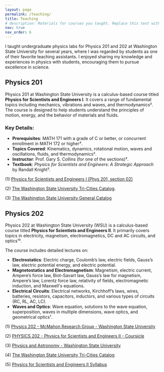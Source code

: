 ```yaml
---
layout: page
permalink: /teaching/
title: Teaching
# description: Materials for courses you taught. Replace this text with your description.
nav: true
nav_order: 6
---
```


I taught undergraduate physics labs for Physics 201 and 202 at Washington State University for several years, where I was regarded by students as one of their favorite teaching assistants. I enjoyed sharing my knowledge and experiences in physics with students, encouraging them to pursue excellence in science.

## Physics 201
Physics 201 at Washington State University is a calculus-based course titled **Physics for Scientists and Engineers I**. It covers a range of fundamental topics including mechanics, vibrations and waves, and thermodynamics². The course is designed to help students understand the principles of motion, energy, and the behavior of materials and fluids.

### Key Details:
- **Prerequisites**: MATH 171 with a grade of C or better, or concurrent enrollment in MATH 172 or higher³.
- **Topics Covered**: Kinematics, dynamics, rotational motion, waves and oscillations, fluids, and thermodynamics².
- **Instructor**: Prof. Gary S. Collins (for one of the sections)².
- **Textbook**: *Physics for Scientists and Engineers: A Strategic Approach* by Randall Knight².


(1) [Physics for Scientists and Engineers I (Phys 201, section 02)]( https://public.wsu.edu/~collins/201/syllabus.pdf)

(2) [The Washington State University Tri-Cities Catalog]( https://catalog.wsu.edu/Tri-Cities/Courses/ByList/PHYSICS/201).

(3) [The Washington State University General Catalog](https://catalog.wsu.edu/General/Academics/Courses/PHYSICS)


## Physics 202
Physics 202 at Washington State University (WSU) is a calculus-based course titled **Physics for Scientists and Engineers II**. It primarily covers topics in electricity, magnetism, electromagnetics, DC and AC circuits, and optics¹³. 

The course includes detailed lectures on:
- **Electrostatics**: Electric charge, Coulomb’s law, electric fields, Gauss’s law, electric potential energy, and electric potential.
- **Magnetostatics and Electromagnetism**: Magnetism, electric current, Ampere’s force law, Biot–Savart law, Gauss’s law for magnetism, Ampere’s law, Lorentz force law, relativity of fields, electromagnetic induction, and Maxwell's equations.
- **Electrical Circuits**: Electrical networks, Kirchhoff’s laws, wires, batteries, resistors, capacitors, inductors, and various types of circuits (RC, RL, AC, LC).
- **Waves and Optics**: Wave equation, solutions to the wave equation, superposition, waves in multiple dimensions, wave optics, and geometrical optics¹.

(1) [Physics 202 - McMahon Research Group - Washington State University](https://labs.wsu.edu/mcmahon/physics-202/)

(2) [PHYSICS 202 - Physics for Scientists and Engineers II - Coursicle](https://www.coursicle.com/wsu/courses/PHYSICS/202/)

(3) [Physics and Astronomy - Washington State University](https://physics.wsu.edu/)

(4) [The Washington State University Tri-Cities Catalog](https://catalog.wsu.edu/Tri-Cities/Courses/ByList/PHYSICS/202)

(5) [Physics for Scientists and Engineers II Syllabus](https://s3.wp.wsu.edu/uploads/sites/946/2020/08/Physics202_syllabus.pdf)